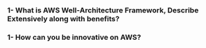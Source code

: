 <h3>1- What is AWS Well-Architecture Framework, Describe Extensively along with benefits?</h3>







<h3> 1- How can you be innovative on AWS? </h3>
